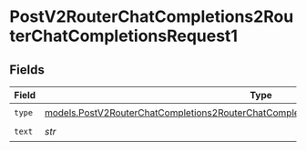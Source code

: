 # PostV2RouterChatCompletions2RouterChatCompletionsRequest1


## Fields

| Field                                                                                                                                                                                  | Type                                                                                                                                                                                   | Required                                                                                                                                                                               | Description                                                                                                                                                                            |
| -------------------------------------------------------------------------------------------------------------------------------------------------------------------------------------- | -------------------------------------------------------------------------------------------------------------------------------------------------------------------------------------- | -------------------------------------------------------------------------------------------------------------------------------------------------------------------------------------- | -------------------------------------------------------------------------------------------------------------------------------------------------------------------------------------- |
| `type`                                                                                                                                                                                 | [models.PostV2RouterChatCompletions2RouterChatCompletionsRequestRequestBodyMessagesType](../models/postv2routerchatcompletions2routerchatcompletionsrequestrequestbodymessagestype.md) | :heavy_check_mark:                                                                                                                                                                     | N/A                                                                                                                                                                                    |
| `text`                                                                                                                                                                                 | *str*                                                                                                                                                                                  | :heavy_check_mark:                                                                                                                                                                     | N/A                                                                                                                                                                                    |